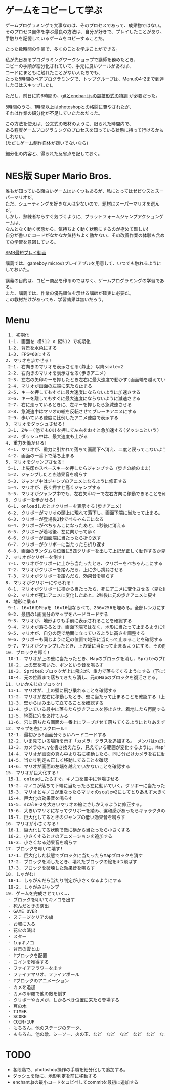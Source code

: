 ゲームをコピーして学ぶ
====
ゲームプログラミングで大事なのは、そのプロセスであって、成果物ではない。<br>
そのプロセス自体を学ぶ最良の方法は、自分が好きで、プレイしたことがあり、<br>
手触りを記憶しているゲームをコピーすることだ。<br>

たった数時間の作業で、多くのことを学ぶことができる。

私が先日あるプログラミングワークショップで講師を務めたとき、<br>
コピーの手順が細分化されていて、手元に良いツールがあれば、<br>
コードにまともに触れたことがない人たちでも、<br>
たった5時間のペアプログラミングで、トップグループは、Menuの4-2まで到達した(3はスキップした)。

ただし、前日に約6時間の、[gitとenchant.jsの競技形式の特訓](http://blankblank.hatenablog.com/entry/2012/08/08/225818) が必要だった。<br>

5時間のうち、1時間以上はphotoshopとの格闘に費やされたが、<br>
それは作業の細分化が不足していたためだった。

この方法を使えば、公文式の教材のように、限られた時間内で、<br>
ある程度ゲームプログラミングのプロセスを知っている状態に持って行けるかもしれない。<bR>
(ただしゲーム制作自体が嫌いでないなら)

細分化の内容と、得られた反省点を記しておく。


NES版 Super Mario Bros.
====
誰もが知っている面白いゲームはいくつもあるが、私にとってはゼビウスとスーパーマリオだ。<br>
ただ、シューティングを好きな人は少ないので、題材はスーパーマリオを選んだ。<br>
しかし、熟練者ならすぐ気づくように、プラットフォームジャンプアクションゲームは、<br>
なんとなく動く状態から、気持ちよく動く状態にするのが極めて難しい!<br>
自分が書いたコードがなかなか気持ちよく動かない、その改善作業の体験も含めての学習を意図している。

[SMB最短プレイ動画](http://www.youtube.com/watch?v=PnPUVqI2GLQ)

講義では、gameboy microのプレイアブルを用意して、いつでも触れるようにしておいた。

講義の目的は、コピー商品を作るのではなく、ゲームプログラミングの学習である。<br>
また、講義では、作業の優先順位を示せる講師が確実に必要だ。<br>
この教材だけがあっても、学習効果は無いだろう。


 
Menu
====
<pre>￼1. 初期化 1-1. 画面を 横512 x 縦512 で初期化 1-2. 背景を水色にする 1-3. FPS=60にする2. マリオを歩かせる!
 2-1. 右向きのマリオを表示させる(静止) 以降scale=2 2-2. 右向きのマリオを表示させる(歩きアニメ) 2-3. 左右の矢印キーを押したとき左右に最大速度で動かす(画面端を越えていく) 2-4. マリオが画面の左端に来たら止まる 2-5. キーを押してもすぐに最大速度にならないように加速させる 2-6. キーを離してもすぐに最大速度にならないように減速させる 2-7. 右に走っているときに、左キーを押したら急減速させる 2-8. 急減速中はマリオの絵を反転させてブレーキアニメにする 2-9. 歩いている速度に比例したアニメ速度で表示する3. マリオをダッシュさせる! 3-1. Zキー(他でもOK)を押して左右をおすと急加速する(ダッシュという) 3-2. ダッシュ中は、最大速度も上がる4. 重力を働かせる! 4-1. マリオが、重力に引かれて落ちて画面下へ消え、二度と戻ってこないようにする 4-2. 画面の一番下で落ち止まる5. マリオをジャンプさせる! 5-1. 上矢印かスペースキーを押したらジャンプする（歩きの絵のまま） 5-2. ジャンプしたとき効果音を鳴らす 5-3. ジャンプ中はジャンプのアニメになるように修正する 5-4. マリオが、長く押すと高くジャンプする 5-5. マリオがジャンプ中でも、左右矢印キーで左右方向に移動できることを確認する6. クリボーを歩かせる! 6-1. onloadしたときクリボーを表示する(歩きアニメ) 6-2. クリボーがマリオの頭上に現れて落下し、画面下端に当たって止まる。 6-3. クリボーが登場後2秒でぺちゃんこになる 6-4. クリボーがぺちゃんこになったあと、1秒後に消える 6-5. クリボーが着地後、左に向かって歩く 6-6. クリボーが画面端に当たったら折り返す 6-7. クリボーがクリボーに当たったら折り返す 6-8. 画面のランダムな位置に5匹クリボーを出して上記が正しく動作するか見る7. マリオがクリボーを倒す! 7-1. マリオがクリボーに上から当たったとき、クリボーをぺちゃんこにする（踏む） 7-2. マリオがクリボーを踏んだら、上に少し跳ねさせる 7-3. マリオがクリボーを踏んだら、効果音を鳴らす8. マリオがクリボーにやられる! 8-1. マリオがクリボーに横から当たったら、死にアニメに変化させる（見た目だけ変更し、死んだ処理は入れない) 8-2. マリオが死にアニメに変化したあと、2秒後に元の歩きアニメに戻す9. 地形に乗る! 9-1. 16x16のMapを 16x16個ならべて、256x256を埋める。全部レンガにする 9-2. 最初の1画面分のマップをハードコードする 9-3. マリオが、地形よりも手前に表示されることを確認する 9-4. マリオが落ちるとき、画面下端ではなく、地形に当たって止まるように修正する (MapクラスのhitTest()) 9-5. マリオが、自分の足で地面に立っているように高さを調整する 9-6. クリボーも同じように足の位置で地形に当たって止まることを確認する 9-7. マリオがジャンプしたとき、上の壁に当たって止まるようにする．その際、拳で殴っているように見えるように高さを調整する。10. ブロックを叩く! 10-1. マリオが上の壁に当たったとき、Mapのブロックを消し、Spriteのブロックをその位置に出現させ、上に飛ばす。（上に消える） 10-2. 上の壁を叩いた、ボンという音を鳴らす 10-3. Spriteのブロックが上に飛ぶが、重力で落ちてくるようにする（下に消えるようになる） 10-4. 元の位置まで落ちてきたら消し、元のMapのブロックを復活させる。11. いいかんじのブロック! 11-1. マリオが、上の壁に飛び乗れることを確認する 11-2. マリオが左右に移動したとき、壁に当たって止まることを確認する（上の壁で試せる） 11-3. 壁からはみ出して立てることを確認する 11-4. 歩いている最中に落ちたら歩きアニメを停止させ、着地したら再開する 11-5. 地面に穴をあけてみる 11-6. 穴に落ちたら画面の一番上にワープさせて落ちてくるようにとりあえずしておく12. マップを右にスクロール! 12-1. 最初から6画面分ぐらいハードコードする 12-2. いま見ている場所を示す「カメラ」クラスを追加する。 メンバはxだけがあればよい 13-3. カメラのx,yを書き換えたら、見えている範囲が変化するように、Mapやキャラの描画時にカメラの座標を減算して表示する。 14-4. マリオが画面の真ん中より右に移動したら、同じ分だけカメラを右に動かす。 14-5. 当たり判定も正しく移動してることを確認 14-6. マリオが画面の左端を越えていかないことを確認する15. マリオが巨大化する! 15-1. onloadしたらすぐ、キノコを空中に登場させる 15-2. キノコが落ちて下端に当たったら左に動いていく。クリボーに当たったら引き返す。 15-3. マリオとキノコが重なったらマリオのscale=2にしてとりあえず大きくしてみる 15-4. 巨大化の効果音を鳴らす 15-5. scale=2を大きいマリオの絵にさしかえるように修正する。 15-6. 大きいマリオになってクリボーを踏み、違和感があったらキャラクタの大きさなどを調整する 15-7. 巨大化してるときのジャンプの低い効果音を鳴らす16. マリオが小さくなる! 16-1. 巨大化してる状態で敵に横から当たったら小さくする 16-2. 小さくするときのアニメーションを追加する 16-3. 小さくなる効果音を鳴らす17. ブロックを叩いて壊す! 17-1. 巨大化した状態でブロックに当たったらMapブロックを消す 17-2. ブロックを消したとき、壊れたブロックの絵を4つ飛ばす 17-3. ブロックを破壊した効果音を鳴らす18. しゃがむ! 18-1. しゃがんだら当たり判定が小さくなるようにする 19-2. しゃがみジャンプ19. ゲームを完成させていく….
 - ブロックを叩いてキノコを出す - 死んだときの演出 - GAME OVER - ステージクリアの旗 - お城に入る - 花火の演出 - スター - 1upキノコ - 背景の雲と山 - ?ブロックを配置 - コインを獲得する - ファイアフラワーを出す - ファイアマリオ、ファイアボール - ?ブロックのアニメーション - カメを追加 - カメの甲羅で他の敵を倒す - クリボーやカメが、しかるべき位置に来たら登場する - 豆の木 - TIMER - SCORE - COIN-1UP - もちろん、他のステージのデータ、 - もちろん、他の敵、シーソー、火の玉、など　など　など　など　など　など　など！
</pre>
 
TODO
====
 * 各段階で、photoshop操作の手順を細分化して追加する。
 * ダッシュを後に、地形判定を前に移動する
 * enchant.jsの最小コードをコピペしてcommitを最初に追加する

